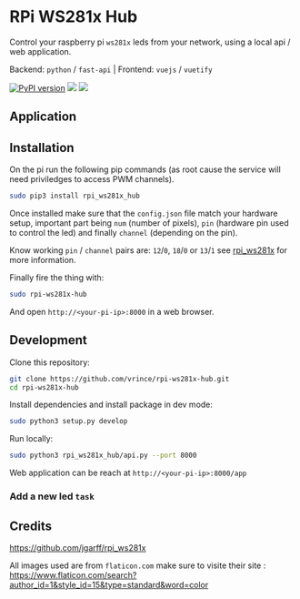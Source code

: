 # RPi WS281x Hub

Control your raspberry pi `ws281x` leds from your network, using a local api / web application.

Backend: `python` / `fast-api` | Frontend: `vuejs` / `vuetify`

[![PyPI version](https://badge.fury.io/py/rpi-ws281x-hub.svg)](https://badge.fury.io/py/rpi-ws281x-hub) ![](https://badgen.net/badge/license/MIT/blue) [![](https://badgen.net/badge/code/github/black?icon=github)](https://github.com/vrince/rpi-ws281x-hub)


## Application


## Installation

On the pi run the following pip commands (as root cause the service will need priviledges to access PWM channels).

```bash
sudo pip3 install rpi_ws281x_hub
```

Once installed make sure that the `config.json` file match your hardware setup, important part being `num` (number of pixels), `pin` (hardware pin used to control the led) and finally `channel` (depending on the pin).

Know working `pin` / `channel` pairs are: `12`/`0`, `18`/`0` or `13`/`1` see [rpi_ws281x](https://github.com/jgarff/rpi_ws281x) for more information.

Finally fire the thing with:

```bash
sudo rpi-ws281x-hub
```

And open `http://<your-pi-ip>:8000` in a web browser.

## Development

Clone this repository:

```bash
git clone https://github.com/vrince/rpi-ws281x-hub.git
cd rpi-ws281x-hub
```

Install dependencies and install package in dev mode:

```bash
sudo python3 setup.py develop
```

Run locally:

```bash
sudo python3 rpi_ws281x_hub/api.py --port 8000
```

Web application can be reach at `http://<your-pi-ip>:8000/app`

### Add a new led `task`



## Credits

https://github.com/jgarff/rpi_ws281x

All images used are from `flaticon.com` make sure to visite their site :
https://www.flaticon.com/search?author_id=1&style_id=15&type=standard&word=color
